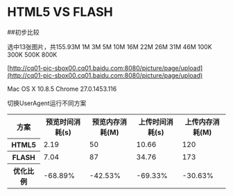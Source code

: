 HTML5 VS FLASH
==============

##初步比较

选中13张图片，共155.93M
1M 3M 5M 10M 16M 22M 26M 31M 46M 100K 300K 500K 800K

[http://cq01-pic-sbox00.cq01.baidu.com:8080/picture/page/upload](http://cq01-pic-sbox00.cq01.baidu.com:8080/picture/page/upload)

Mac OS X 10.8.5
Chrome  27.0.1453.116

切换UserAgent运行不同方案

<table>
    <tr>
        <th>方案</th><th>预览时间消耗(s)</th><th>预览内存消耗(M)</th><th>上传时间消耗(s)</th><th>上传内存消耗(M)</th>
    </tr>
    <tr>
        <th>HTML5</th><td>2.19</td><td>50</td><td>10.66</td><td>120</td>
    </tr>
    <tr>
        <th>FLASH</th><td>7.04</td><td>87</td><td>34.76</td><td>173</td>
    </tr>
    <tr>
        <th>优化比例</th><td>-68.89%</td><td>-42.53%</td><td>-69.33%</td><td>-30.63%</td>
    </tr>
</table>